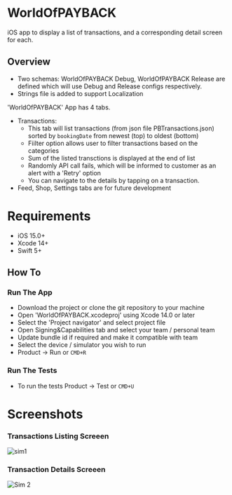 # WorldOfPAYBACK
iOS app to display a list of transactions, and a corresponding detail screen for each.

## Overview

* Two schemas: WorldOfPAYBACK Debug, WorldOfPAYBACK Release are defined which will use Debug and Release configs respectively. 
* Strings file is added to support Localization

'WorldOfPAYBACK' App has 4 tabs.
* Transactions: 
	- This tab will list transactions (from json file PBTransactions.json) sorted by `bookingDate` from newest (top) to oldest (bottom)
	- Fiilter option allows user to filter transactions based on the categories
	- Sum of the listed transctions is displayed at the end of list
	- Randomly API call fails, which will be informed to customer as an alert with a 'Retry' option 
	- You can navigate to the details by tapping on a transaction.
* Feed, Shop, Settings tabs are for future development

# Requirements

- iOS 15.0+
- Xcode 14+
- Swift 5+


## How To

### Run The App

- Download the project or clone the git repository to your machine
- Open 'WorldOfPAYBACK.xcodeproj' using Xcode 14.0 or later
- Select the 'Project navigator' and select project file
- Open Signing&Capabilities tab and select your team / personal team
- Update bundle id if required and make it compatible with team
- Select the device / simulator you wish to run
- Product -> Run or `CMD+R`

### Run The Tests

- To run the tests Product -> Test or `CMD+U`

# Screenshots

### Transactions Listing Screeen

![sim1](https://user-images.githubusercontent.com/41156474/215595172-e21c26c0-c2f0-498c-9f03-6a6010086fa2.jpg)


### Transaction Details Screeen

![Sim 2](https://user-images.githubusercontent.com/41156474/215595198-694699d6-549b-4389-91ec-269dd2505478.jpg)


